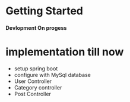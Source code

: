 # Getting Started

#### Devlopment On progess 


# implementation till now
- setup spring boot
- configure with MySql database
- User Controller
- Category controller 
- Post Controller
